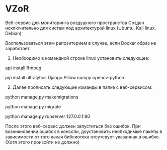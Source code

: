 # VZoR
 Веб-сервис для мониторинга воздушного пространства
Создан исключительно для систем под архитектурой linux (Ubuntu, Kali linux, Debian)

Воспользоваться этим репозиторием в случае, если Docker образ не заработает.

1. Необходимо в командной строке linux установить следующее:

apt install ffmpeg 

pip install ultralytics Django Pillow numpy opencv-python

2. Далее прописать следующие команды в папке с веб-сервисом:

python manage.py makemigrations 

python manage.py migrate 

python manage.py runserver 127.0.0.1:80 



После этого веб-сервис должен запуститься без ошибок. При возникновении ошибок в консоли, доустановить необходимые пакеты в зависимости от того какая библиотека отсутсвует указанная в ошибке. (Хотя этого произойти не должно)
